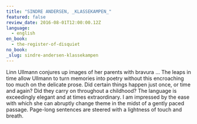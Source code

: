 ```yaml
---
title: "SINDRE ANDERSEN, _KLASSEKAMPEN_"
featured: false
review_date: 2016-08-01T12:00:00.12Z
language:
  - english
en_book:
  - the-register-of-disquiet
no_book:
_slug: sindre-andersen-klassekampen
---
```


Linn Ullmann conjures up images of her parents with bravura … The leaps in time allow Ullmann to turn memories into poetry without this encroaching too much on the delicate prose. Did certain things happen just once, or time and again? Did they carry on throughout a childhood? The language is exceedingly elegant and at times extraordinary. I am impressed by the ease with which she can abruptly change theme in the midst of a gently paced passage. Page-long sentences are steered with a lightness of touch and breath.

